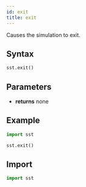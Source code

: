 ```yaml
---
id: exit
title: exit
---
```


Causes the simulation to exit. 

## Syntax
```python
sst.exit()
```

## Parameters
* **returns** none

## Example

```python
import sst

sst.exit()
```

## Import
```python
import sst
```